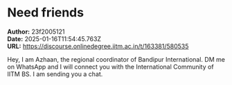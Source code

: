 # Need friends

**Author:** 23f2005121  
**Date:** 2025-01-16T11:54:45.763Z  
**URL:** https://discourse.onlinedegree.iitm.ac.in/t/163381/580535

Hey, I am Azhaan, the regional coordinator of Bandipur International. DM me on WhatsApp and I will connect you with the International Community of IITM BS. I am sending you a chat.
